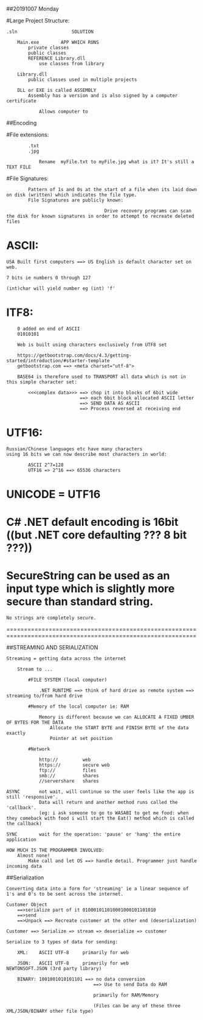 ##20191007 Monday

#Large Project Structure:

	.sln 					SOLUTION

		Main.exe 		APP WHICH RUNS
			private classes
			public classes
			REFERENCE Library.dll
				use classes from library

		Library.dll
			public classes used in multiple projects

		DLL or EXE is called ASSEMBLY
			Assembly has a version and is also signed by a computer certificate

				Allows computer to 

##Encoding

#File extensions:

			.txt
			.jpg

				Rename  myFile.txt to myFile.jpg what is it? It's still a TEXT FILE

#File Signatures:

			Pattern of 1s and 0s at the start of a file when its laid down on disk (written) which indicates the file type.
			File Signatures are publicly known:

										Drive recovery programs can scan the disk for known signatures in order to attempt to recreate deleted files
	
#	ASCII: 

	USA Built first computers ==> US English is default character set on web.

	7 bits ie numbers 0 through 127

	(int)char will yield number eg (int) 'f'

#	ITF8: 
		0 added on end of ASCII
		01010101

		Web is built using characters exclusively from UTF8 set 

		https://getbootstrap.com/docs/4.3/getting-started/introduction/#starter-template
		getbootstrap.com ==> <meta charset="utf-8">

		BASE64 is therefore used to TRANSPORT all data which is not in this simple character set:

			<<<complex data>>> ==> chop it into blocks of 6bit wide
							   ==> each 6bit block allocated ASCII letter
							   ==> SEND DATA AS ASCII
							   ==> Process reversed at receiving end

#	UTF16: 
	Russian/Chinese languages etc have many characters
	using 16 bits we can now describe most characters in world:

			ASCII 2^7=128
			UTF16 => 2^16 ==> 65536 characters

#	UNICODE = UTF16

# 	C# .NET default encoding is 16bit ((but .NET core defaulting ??? 8 bit ???))

# 	SecureString can be used as an input type which is slightly more secure than standard string.
	No strings are completely secure.

============================================================================================================

##STREAMING AND SERIALIZATION

	Streaming = getting data across the internet

		Stream to ...

			#FILE SYSTEM (local computer)

				.NET RUNTIME ==> think of hard drive as remote system ==> streaming to/from hard drive

			#Memory of the local computer ie: RAM

				Memory is different because we can ALLOCATE A FIXED UMBER OF BYTES FOR THE DATA
					Allocate the START BYTE and FINISH BYTE of the data exactly
					Pointer at set position

			#Network

				http:// 		web
				https://	 	secure web
				ftp:// 			files
				smb:// 			shares
				//servershare 	shares

	ASYNC 		not wait, will continue so the user feels like the app is still 'responsive'.
				Data will return and another method runs called the 'callback'. 
				(eg: i ask someone to go to WASABI to get me food: when they comeback with food i will start the Eat() method which is called the callback)

	SYNC 		wait for the operation: 'pause' or 'hang' the entire application

	HOW MUCH IS THE PROGRAMMER INVOLVED:
		Almost none!
			Make call and let OS ==> handle detail. Programmer just handle incoming data

##Serialization

	Converting data into a form for 'streaming' ie a linear sequence of 1's and 0's to be sent across the internet.

	Customer Object
		==>serialize part of it 010001011010001000101101010 
		==>send
		==>Unpack ==> Recreate customer at the other end (deserialization)

	Customer ==> Serialize => stream => deserialize => customer

	Serialize to 3 types of data for sending:

		XML: 	ASCII UTF-8 	primarily for web

		JSON: 	ASCII UTF-8 	primarily for web 			NEWTONSOFT.JSON (3rd party library)

		BINARY: 1001001010101101 ==> no data conversion
									==> Use to send Data do RAM

									primarily for RAM/Memory

									(Files can be any of these three XML/JSON/BINARY other file type)
